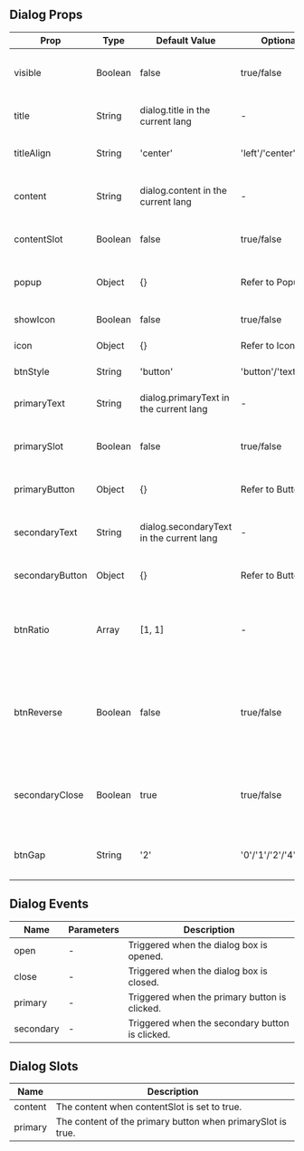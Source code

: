 ## Dialog Props

| Prop            | Type    | Default Value                            | Optional Values               | Required | Description                                                              |
| --------------- | ------- | ---------------------------------------- | ----------------------------- | -------- | ------------------------------------------------------------------------ |
| visible         | Boolean | false                                    | true/false                    | No       | Whether the dialog box is displayed.                                     |
| title           | String  | dialog.title in the current lang         | -                             | No       | The title of the dialog box.                                             |
| titleAlign      | String  | 'center'                                 | 'left'/'center'/'right'       | No       | The alignment of the title.                                              |
| content         | String  | dialog.content in the current lang       | -                             | No       | The content of the dialog box.                                           |
| contentSlot     | Boolean | false                                    | true/false                    | No       | Whether the content uses a slot.                                         |
| popup           | Object  | {}                                       | Refer to Popup props          | No       | The parameters of the pop-up layer.                                      |
| showIcon        | Boolean | false                                    | true/false                    | No       | Whether to show icon.                                                    |
| icon            | Object  | {}                                       | Refer to Icon props           | No       | Icon parameters.                                                         |
| btnStyle        | String  | 'button'                                 | 'button'/'text'/'textLine'    | No       | Button style.                                                            |
| primaryText     | String  | dialog.primaryText in the current lang   | -                             | No       | The text of the primary button.                                          |
| primarySlot     | Boolean | false                                    | true/false                    | No       | Whether the primary button uses a slot.                                  |
| primaryButton   | Object  | {}                                       | Refer to Button props         | No       | Primary button parameters.                                               |
| secondaryText   | String  | dialog.secondaryText in the current lang | -                             | No       | The text of the secondary button.                                        |
| secondaryButton | Object  | {}                                       | Refer to Button props         | No       | Secondary button parameters.                                             |
| btnRatio        | Array   | [1, 1]                                   | -                             | No       | The size ratio of the primary and secondary buttons.                     |
| btnReverse      | Boolean | false                                    | true/false                    | No       | Whether the positions of the primary and secondary buttons are reversed. |
| secondaryClose  | Boolean | true                                     | true/false                    | No       | Whether the secondary button closes the dialog box.                      |
| btnGap          | String  | '2'                                      | '0'/'1'/'2'/'4'/'8'/'12'/'16' | No       | The spacing between the buttons.                                         |

## Dialog Events

| Name      | Parameters | Description                                     |
| --------- | ---------- | ----------------------------------------------- |
| open      | -          | Triggered when the dialog box is opened.        |
| close     | -          | Triggered when the dialog box is closed.        |
| primary   | -          | Triggered when the primary button is clicked.   |
| secondary | -          | Triggered when the secondary button is clicked. |

## Dialog Slots

| Name    | Description                                                 |
| ------- | ----------------------------------------------------------- |
| content | The content when contentSlot is set to true.                |
| primary | The content of the primary button when primarySlot is true. |
